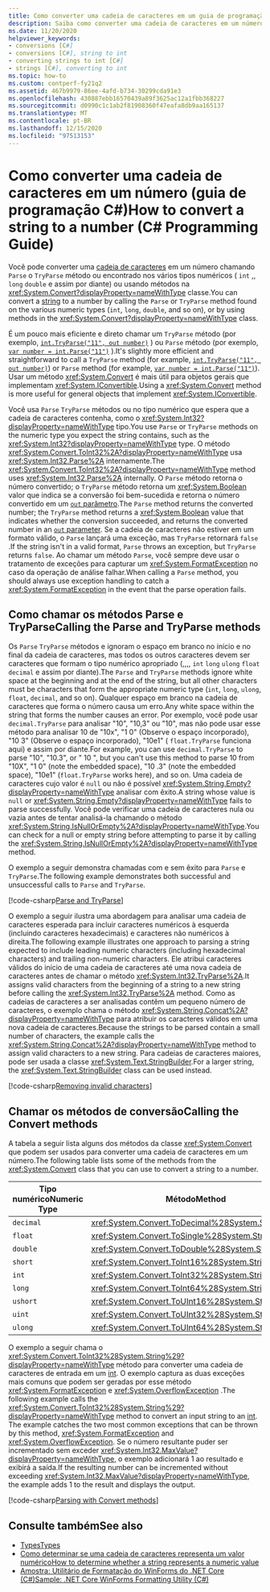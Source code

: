 ```yaml
---
title: Como converter uma cadeia de caracteres em um guia de programação de um número C#
description: Saiba como converter uma cadeia de caracteres em um número em C# chamando os métodos de classe Parse, TryParse ou Convert.
ms.date: 11/20/2020
helpviewer_keywords:
- conversions [C#]
- conversions [C#], string to int
- converting strings to int [C#]
- strings [C#], converting to int
ms.topic: how-to
ms.custom: contperf-fy21q2
ms.assetid: 467b9979-86ee-4afd-b734-30299cda91e3
ms.openlocfilehash: 430887ebb16570439a89f3625ac12a1fbb368227
ms.sourcegitcommit: d0990c1c1ab2f81908360f47eafa8db9aa165137
ms.translationtype: MT
ms.contentlocale: pt-BR
ms.lasthandoff: 12/15/2020
ms.locfileid: "97513153"
---
```

# <a name="how-to-convert-a-string-to-a-number-c-programming-guide"></a><span data-ttu-id="f308b-103">Como converter uma cadeia de caracteres em um número (guia de programação C#)</span><span class="sxs-lookup"><span data-stu-id="f308b-103">How to convert a string to a number (C# Programming Guide)</span></span>

<span data-ttu-id="f308b-104">Você pode converter uma [cadeia de caracteres](../../language-reference/builtin-types/reference-types.md) em um número chamando `Parse` o `TryParse` método ou encontrado nos vários tipos numéricos ( `int` ,, `long` `double` e assim por diante) ou usando métodos na <xref:System.Convert?displayProperty=nameWithType> classe.</span><span class="sxs-lookup"><span data-stu-id="f308b-104">You can convert a [string](../../language-reference/builtin-types/reference-types.md) to a number by calling the `Parse` or `TryParse` method found on the various numeric types (`int`, `long`, `double`, and so on), or by using methods in the <xref:System.Convert?displayProperty=nameWithType> class.</span></span>  
  
 <span data-ttu-id="f308b-105">É um pouco mais eficiente e direto chamar um `TryParse` método (por exemplo, [`int.TryParse("11", out number)`](xref:System.Int32.TryParse%2A) ) ou `Parse` método (por exemplo, [`var number = int.Parse("11")`](xref:System.Int32.Parse%2A) ).</span><span class="sxs-lookup"><span data-stu-id="f308b-105">It's slightly more efficient and straightforward to call a `TryParse` method (for example, [`int.TryParse("11", out number)`](xref:System.Int32.TryParse%2A)) or `Parse` method (for example, [`var number = int.Parse("11")`](xref:System.Int32.Parse%2A)).</span></span>  <span data-ttu-id="f308b-106">Usar um método <xref:System.Convert> é mais útil para objetos gerais que implementam <xref:System.IConvertible>.</span><span class="sxs-lookup"><span data-stu-id="f308b-106">Using a <xref:System.Convert> method is more useful for general objects that implement <xref:System.IConvertible>.</span></span>  
  
 <span data-ttu-id="f308b-107">Você usa `Parse` `TryParse` métodos ou no tipo numérico que espera que a cadeia de caracteres contenha, como o <xref:System.Int32?displayProperty=nameWithType> tipo.</span><span class="sxs-lookup"><span data-stu-id="f308b-107">You use `Parse` or `TryParse` methods on the numeric type you expect the string contains, such as the <xref:System.Int32?displayProperty=nameWithType> type.</span></span>  <span data-ttu-id="f308b-108">O método <xref:System.Convert.ToInt32%2A?displayProperty=nameWithType> usa <xref:System.Int32.Parse%2A> internamente.</span><span class="sxs-lookup"><span data-stu-id="f308b-108">The <xref:System.Convert.ToInt32%2A?displayProperty=nameWithType> method uses <xref:System.Int32.Parse%2A> internally.</span></span>  <span data-ttu-id="f308b-109">O `Parse` método retorna o número convertido; o `TryParse` método retorna um <xref:System.Boolean> valor que indica se a conversão foi bem-sucedida e retorna o número convertido em um [ `out` parâmetro](../../language-reference/keywords/out.md).</span><span class="sxs-lookup"><span data-stu-id="f308b-109">The `Parse` method returns the converted number; the `TryParse` method returns a <xref:System.Boolean> value that indicates whether the conversion succeeded, and returns the converted number in an [`out` parameter](../../language-reference/keywords/out.md).</span></span> <span data-ttu-id="f308b-110">Se a cadeia de caracteres não estiver em um formato válido, o `Parse` lançará uma exceção, mas `TryParse` retornará `false` .</span><span class="sxs-lookup"><span data-stu-id="f308b-110">If the string isn't in a valid format, `Parse` throws an exception, but `TryParse` returns `false`.</span></span> <span data-ttu-id="f308b-111">Ao chamar um método `Parse`, você sempre deve usar o tratamento de exceções para capturar um <xref:System.FormatException> no caso da operação de análise falhar.</span><span class="sxs-lookup"><span data-stu-id="f308b-111">When calling a `Parse` method, you should always use exception handling to catch a <xref:System.FormatException> in the event that the parse operation fails.</span></span>  
  
## <a name="calling-the-parse-and-tryparse-methods"></a><span data-ttu-id="f308b-112">Como chamar os métodos Parse e TryParse</span><span class="sxs-lookup"><span data-stu-id="f308b-112">Calling the Parse and TryParse methods</span></span>

<span data-ttu-id="f308b-113">Os `Parse` `TryParse` métodos e ignoram o espaço em branco no início e no final da cadeia de caracteres, mas todos os outros caracteres devem ser caracteres que formam o tipo numérico apropriado (,,,, `int` `long` `ulong` `float` `decimal` e assim por diante).</span><span class="sxs-lookup"><span data-stu-id="f308b-113">The `Parse` and `TryParse` methods ignore white space at the beginning and at the end of the string, but all other characters must be characters that form the appropriate numeric type (`int`, `long`, `ulong`, `float`, `decimal`, and so on).</span></span>  <span data-ttu-id="f308b-114">Qualquer espaço em branco na cadeia de caracteres que forma o número causa um erro.</span><span class="sxs-lookup"><span data-stu-id="f308b-114">Any white space within the string that forms the number causes an error.</span></span>  <span data-ttu-id="f308b-115">Por exemplo, você pode usar `decimal.TryParse` para analisar "10", "10,3" ou "10", mas não pode usar esse método para analisar 10 de "10x", "1 0" (Observe o espaço incorporado), "10 3" (Observe o espaço incorporado), "10e1" ( `float.TryParse` funciona aqui) e assim por diante.</span><span class="sxs-lookup"><span data-stu-id="f308b-115">For example, you can use `decimal.TryParse` to parse "10", "10.3", or "  10  ", but you can't use this method to parse 10 from "10X", "1 0" (note the embedded space), "10 .3" (note the embedded space), "10e1" (`float.TryParse` works here), and so on.</span></span> <span data-ttu-id="f308b-116">Uma cadeia de caracteres cujo valor é `null` ou não é possível <xref:System.String.Empty?displayProperty=nameWithType> analisar com êxito.</span><span class="sxs-lookup"><span data-stu-id="f308b-116">A string whose value is `null` or <xref:System.String.Empty?displayProperty=nameWithType> fails to parse successfully.</span></span> <span data-ttu-id="f308b-117">Você pode verificar uma cadeia de caracteres nula ou vazia antes de tentar analisá-la chamando o método <xref:System.String.IsNullOrEmpty%2A?displayProperty=nameWithType>.</span><span class="sxs-lookup"><span data-stu-id="f308b-117">You can check for a null or empty string before attempting to parse it by calling the <xref:System.String.IsNullOrEmpty%2A?displayProperty=nameWithType> method.</span></span>

<span data-ttu-id="f308b-118">O exemplo a seguir demonstra chamadas com e sem êxito para `Parse` e `TryParse`.</span><span class="sxs-lookup"><span data-stu-id="f308b-118">The following example demonstrates both successful and unsuccessful calls to `Parse` and `TryParse`.</span></span>  
  
[!code-csharp[Parse and TryParse](~/samples/snippets/csharp/programming-guide/string-to-number/parse-tryparse/program.cs)]  

<span data-ttu-id="f308b-119">O exemplo a seguir ilustra uma abordagem para analisar uma cadeia de caracteres esperada para incluir caracteres numéricos à esquerda (incluindo caracteres hexadecimais) e caracteres não numéricos à direita.</span><span class="sxs-lookup"><span data-stu-id="f308b-119">The following example illustrates one approach to parsing a string expected to include leading numeric characters (including hexadecimal characters) and trailing non-numeric characters.</span></span> <span data-ttu-id="f308b-120">Ele atribui caracteres válidos do início de uma cadeia de caracteres até uma nova cadeia de caracteres antes de chamar o método <xref:System.Int32.TryParse%2A>.</span><span class="sxs-lookup"><span data-stu-id="f308b-120">It assigns valid characters from the beginning of a string to a new string before calling the <xref:System.Int32.TryParse%2A> method.</span></span> <span data-ttu-id="f308b-121">Como as cadeias de caracteres a ser analisadas contêm um pequeno número de caracteres, o exemplo chama o método <xref:System.String.Concat%2A?displayProperty=nameWithType> para atribuir os caracteres válidos em uma nova cadeia de caracteres.</span><span class="sxs-lookup"><span data-stu-id="f308b-121">Because the strings to be parsed contain a small number of characters, the example calls the <xref:System.String.Concat%2A?displayProperty=nameWithType> method to assign valid characters to a new string.</span></span> <span data-ttu-id="f308b-122">Para cadeias de caracteres maiores, pode ser usada a classe <xref:System.Text.StringBuilder>.</span><span class="sxs-lookup"><span data-stu-id="f308b-122">For a larger string, the <xref:System.Text.StringBuilder> class can be used instead.</span></span>
  
[!code-csharp[Removing invalid characters](~/samples/snippets/csharp/programming-guide/string-to-number/parse-tryparse2/program.cs)]  

## <a name="calling-the-convert-methods"></a><span data-ttu-id="f308b-123">Chamar os métodos de conversão</span><span class="sxs-lookup"><span data-stu-id="f308b-123">Calling the Convert methods</span></span>

<span data-ttu-id="f308b-124">A tabela a seguir lista alguns dos métodos da classe <xref:System.Convert> que podem ser usados para converter uma cadeia de caracteres em um número.</span><span class="sxs-lookup"><span data-stu-id="f308b-124">The following table lists some of the methods from the <xref:System.Convert> class that you can use to convert a string to a number.</span></span>  
  
|<span data-ttu-id="f308b-125">Tipo numérico</span><span class="sxs-lookup"><span data-stu-id="f308b-125">Numeric Type</span></span>|<span data-ttu-id="f308b-126">Método</span><span class="sxs-lookup"><span data-stu-id="f308b-126">Method</span></span>|  
|------------------|------------|  
|`decimal`|<xref:System.Convert.ToDecimal%28System.String%29>|  
|`float`|<xref:System.Convert.ToSingle%28System.String%29>|  
|`double`|<xref:System.Convert.ToDouble%28System.String%29>|  
|`short`|<xref:System.Convert.ToInt16%28System.String%29>|  
|`int`|<xref:System.Convert.ToInt32%28System.String%29>|  
|`long`|<xref:System.Convert.ToInt64%28System.String%29>|  
|`ushort`|<xref:System.Convert.ToUInt16%28System.String%29>|  
|`uint`|<xref:System.Convert.ToUInt32%28System.String%29>|  
|`ulong`|<xref:System.Convert.ToUInt64%28System.String%29>|  
  
 <span data-ttu-id="f308b-127">O exemplo a seguir chama o <xref:System.Convert.ToInt32%28System.String%29?displayProperty=nameWithType> método para converter uma cadeia de caracteres de entrada em um [int](../../language-reference/builtin-types/integral-numeric-types.md). O exemplo captura as duas exceções mais comuns que podem ser geradas por esse método <xref:System.FormatException> e <xref:System.OverflowException> .</span><span class="sxs-lookup"><span data-stu-id="f308b-127">The following example calls the <xref:System.Convert.ToInt32%28System.String%29?displayProperty=nameWithType> method to convert an input string to an [int](../../language-reference/builtin-types/integral-numeric-types.md). The example catches the two most common exceptions that can be thrown by this method, <xref:System.FormatException> and <xref:System.OverflowException>.</span></span> <span data-ttu-id="f308b-128">Se o número resultante puder ser incrementado sem exceder <xref:System.Int32.MaxValue?displayProperty=nameWithType>, o exemplo adicionará 1 ao resultado e exibirá a saída.</span><span class="sxs-lookup"><span data-stu-id="f308b-128">If the resulting number can be incremented without exceeding <xref:System.Int32.MaxValue?displayProperty=nameWithType>, the example adds 1 to the result and displays the output.</span></span>  
  
[!code-csharp[Parsing with Convert methods](~/samples/snippets/csharp/programming-guide/string-to-number/convert/program.cs)]  
  
## <a name="see-also"></a><span data-ttu-id="f308b-129">Consulte também</span><span class="sxs-lookup"><span data-stu-id="f308b-129">See also</span></span>

- [<span data-ttu-id="f308b-130">Types</span><span class="sxs-lookup"><span data-stu-id="f308b-130">Types</span></span>](./index.md)
- [<span data-ttu-id="f308b-131">Como determinar se uma cadeia de caracteres representa um valor numérico</span><span class="sxs-lookup"><span data-stu-id="f308b-131">How to determine whether a string represents a numeric value</span></span>](../strings/how-to-determine-whether-a-string-represents-a-numeric-value.md)
- [<span data-ttu-id="f308b-132">Amostra: Utilitário de Formatação do WinForms do .NET Core (C#)</span><span class="sxs-lookup"><span data-stu-id="f308b-132">Sample: .NET Core WinForms Formatting Utility (C#)</span></span>](/samples/dotnet/samples/windowsforms-formatting-utility-cs)
